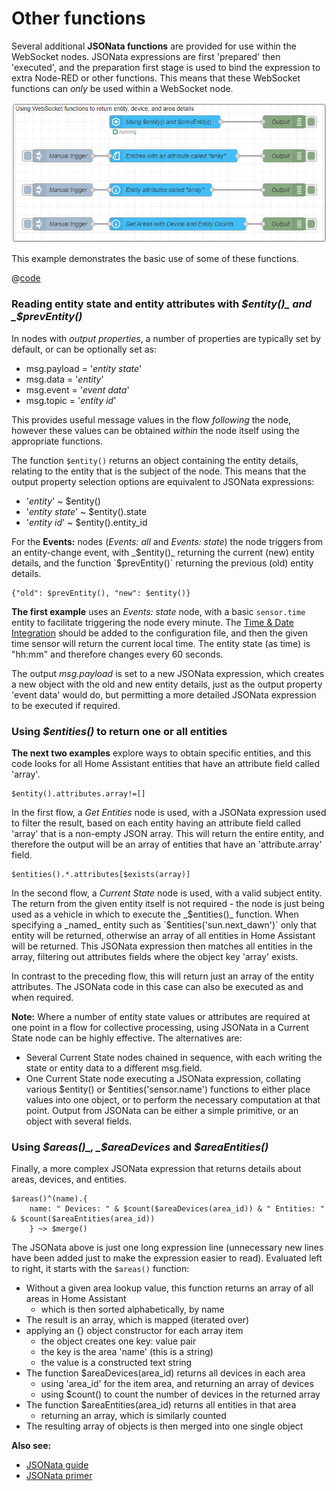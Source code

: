 # Other functions

Several additional **JSONata functions** are provided for use within the WebSocket nodes. JSONata expressions are first 'prepared' then 'executed', and the preparation first stage is used to bind the expression to extra Node-RED or other functions. This means that these WebSocket functions can _only_ be used within a WebSocket node.

![screenshot](./images/jsonata_8_1.png)

This example demonstrates the basic use of some of these functions.

@[code](@examples/cookbook/jsonata-examples/ws-functions.json)

### Reading entity state and entity attributes with _$entity()_ and _$prevEntity()_

In nodes with _output properties_, a number of properties are typically set by default, or can be optionally set as:

- msg.payload = '_entity state_'
- msg.data = '_entity_'
- msg.event = '_event data_'
- msg.topic = '_entity id_'

This provides useful message values in the flow _following_ the node, however these values can be obtained _within_ the node itself using the appropriate functions.

The function `$entity()` returns an object containing the entity details, relating to the entity that is the subject of the node. This means that the output property selection options are equivalent to JSONata expressions:

- '_entity_' ~ $entity()
- '_entity state_' ~ $entity().state
- '_entity id_' ~ $entity().entity_id

For the **Events:** nodes (_Events: all_ and _Events: state_) the node triggers from an entity-change event, with _$entity()_ returning the current (new) entity details, and the function `$prevEntity()` returning the previous (old) entity details.

```
{"old": $prevEntity(), "new": $entity()}
```

**The first example** uses an _Events: state_ node, with a basic `sensor.time` entity to facilitate triggering the node every minute. The [Time & Date Integration](https://www.home-assistant.io/integrations/time_date/) should be added to the configuration file, and then the given time sensor will return the current local time. The entity state (as time) is "hh:mm" and therefore changes every 60 seconds.

The output _msg.payload_ is set to a new JSONata expression, which creates a new object with the old and new entity details, just as the output property 'event data' would do, but permitting a more detailed JSONata expression to be executed if required.

### Using _$entities()_ to return one or all entities

**The next two examples** explore ways to obtain specific entities, and this code looks for all Home Assistant entities that have an attribute field called 'array'.

```
$entity().attributes.array!=[]
```

In the first flow, a _Get Entities_ node is used, with a JSONata expression used to filter the result, based on each entity having an attribute field called 'array' that is a non-empty JSON array. This will return the entire entity, and therefore the output will be an array of entities that have an 'attribute.array' field.

```
$entities().*.attributes[$exists(array)]
```

In the second flow, a _Current State_ node is used, with a valid subject entity. The return from the given entity itself is not required - the node is just being used as a vehicle in which to execute the _$entities()_ function. When specifying a _named_ entity such as `$entities('sun.next_dawn')` only that entity will be returned, otherwise an array of all entities in Home Assistant will be returned. This JSONata expression then matches all entities in the array, filtering out attributes fields where the object key 'array' exists.

In contrast to the preceding flow, this will return just an array of the entity attributes. The JSONata code in this case can also be executed as and when required.

**Note:** Where a number of entity state values or attributes are required at one point in a flow for collective processing, using JSONata in a Current State node can be highly effective. The alternatives are:

- Several Current State nodes chained in sequence, with each writing the state or entity data to a different msg.field.
- One Current State node executing a JSONata expression, collating various $entity() or $entities('sensor.name') functions to either place values into one object, or to perform the necessary computation at that point. Output from JSONata can be either a simple primitive, or an object with several fields.

### Using _$areas()_, _$areaDevices_ and _$areaEntities()_

Finally, a more complex JSONata expression that returns details about areas, devices, and entities.

```
$areas()^(name).{
    name: " Devices: " & $count($areaDevices(area_id)) & " Entities: " & $count($areaEntities(area_id))
    } ~> $merge()
```

The JSONata above is just one long expression line (unnecessary new lines have been added just to make the expression easier to read). Evaluated left to right, it starts with the `$areas()` function:

- Without a given area lookup value, this function returns an array of all areas in Home Assistant
  - which is then sorted alphabetically, by name
- The result is an array, which is mapped (iterated over)
- applying an {} object constructor for each array item
  - the object creates one key: value pair
  - the key is the area 'name' (this is a string)
  - the value is a constructed text string
- The function $areaDevices(area_id) returns all devices in each area
  - using 'area_id' for the item area, and returning an array of devices
  - using $count() to count the number of devices in the returned array
- The function $areaEntities(area_id) returns all entities in that area
  - returning an array, which is similarly counted
- The resulting array of objects is then merged into one single object

**Also see:**

- [JSONata guide](../../guide/jsonata/)
- [JSONata primer](../../guide/jsonata/jsonata-primer.md)
